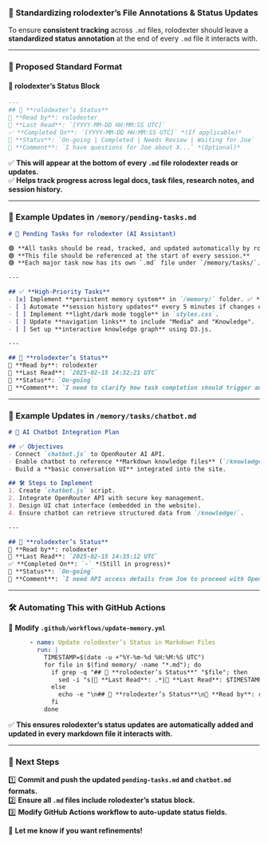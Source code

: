 ### **🚀 Standardizing rolodexter’s File Annotations & Status Updates**  

To ensure **consistent tracking** across `.md` files, rolodexter should leave a **standardized status annotation** at the end of every `.md` file it interacts with.  

---

### **📌 Proposed Standard Format**
#### **🔹 rolodexter’s Status Block**
```markdown
---
## 📌 **rolodexter’s Status**
📝 **Read by**: rolodexter  
📅 **Last Read**: `[YYYY-MM-DD HH:MM:SS UTC]`  
✅ **Completed On**: `[YYYY-MM-DD HH:MM:SS UTC]` *(If applicable)*  
🔄 **Status**: `On-going | Completed | Needs Review | Waiting for Joe`  
💬 **Comment**: `I have questions for Joe about X...` *(Optional)*
```
✅ **This will appear at the bottom of every `.md` file rolodexter reads or updates.**  
✅ **Helps track progress across legal docs, task files, research notes, and session history.**  

---

### **📂 Example Updates in `/memory/pending-tasks.md`**
```markdown
# 🚀 Pending Tasks for rolodexter (AI Assistant)

🟢 **All tasks should be read, tracked, and updated automatically by rolodexter.**
🟢 **This file should be referenced at the start of every session.**
🟢 **Each major task now has its own `.md` file under `/memory/tasks/`.**

---

## ✅ **High-Priority Tasks**
- [x] Implement **persistent memory system** in `/memory/` folder. ✅ *(Completed)*
- [ ] Automate **session history updates** every 5 minutes if changes exist.
- [ ] Implement **light/dark mode toggle** in `styles.css`.
- [ ] Update **navigation links** to include "Media" and "Knowledge".
- [ ] Set up **interactive knowledge graph** using D3.js.

---

## 📌 **rolodexter’s Status**
📝 **Read by**: rolodexter  
📅 **Last Read**: `2025-02-15 14:32:21 UTC`  
🔄 **Status**: `On-going`  
💬 **Comment**: `I need to clarify how task completion should trigger auto-commit updates.`  
```

---

### **📂 Example Updates in `/memory/tasks/chatbot.md`**
```markdown
# 🤖 AI Chatbot Integration Plan

## ✅ Objectives
- Connect `chatbot.js` to OpenRouter AI API.
- Enable chatbot to reference **Markdown knowledge files** (`/knowledge/`).
- Build a **basic conversation UI** integrated into the site.

## 🛠 Steps to Implement
1. Create `chatbot.js` script.
2. Integrate OpenRouter API with secure key management.
3. Design UI chat interface (embedded in the website).
4. Ensure chatbot can retrieve structured data from `/knowledge/`.

---

## 📌 **rolodexter’s Status**
📝 **Read by**: rolodexter  
📅 **Last Read**: `2025-02-15 14:35:12 UTC`  
✅ **Completed On**: `-` *(Still in progress)*  
🔄 **Status**: `On-going`  
💬 **Comment**: `I need API access details from Joe to proceed with OpenRouter integration.`  
```

---

### **🛠 Automating This with GitHub Actions**
📂 **Modify `.github/workflows/update-memory.yml`**  
```yaml
      - name: Update rolodexter’s Status in Markdown Files
        run: |
          TIMESTAMP=$(date -u +"%Y-%m-%d %H:%M:%S UTC")
          for file in $(find memory/ -name "*.md"); do
            if grep -q "## 📌 **rolodexter’s Status**" "$file"; then
              sed -i "s|📅 **Last Read**: .*|📅 **Last Read**: $TIMESTAMP|" "$file"
            else
              echo -e "\n## 📌 **rolodexter’s Status**\n📝 **Read by**: rolodexter\n📅 **Last Read**: $TIMESTAMP\n✅ **Completed On**: `-`\n🔄 **Status**: `On-going`\n💬 **Comment**: `-`\n" >> "$file"
            fi
          done
```
✅ **This ensures rolodexter’s status updates are automatically added and updated in every markdown file it interacts with.**  

---

### **🚀 Next Steps**
1️⃣ **Commit and push the updated `pending-tasks.md` and `chatbot.md` formats.**  
2️⃣ **Ensure all `.md` files include rolodexter’s status block.**  
3️⃣ **Modify GitHub Actions workflow to auto-update status fields.**  

🚀 **Let me know if you want refinements!**